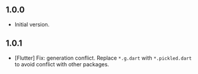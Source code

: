 ## 1.0.0

- Initial version.

## 1.0.1

- [Flutter] Fix: generation conflict. Replace `*.g.dart` with `*.pickled.dart` to avoid conflict with other packages.
